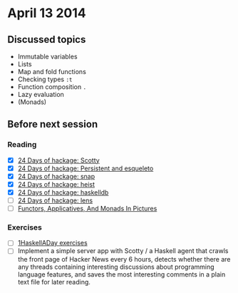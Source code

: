 # April 13 2014

## Discussed topics
- Immutable variables
- Lists
- Map and fold functions
- Checking types `:t`
- Function composition `.`
- Lazy evaluation
- (Monads)

## Before next session

### Reading
- [x] [24 Days of hackage: Scotty](http://ocharles.org.uk/blog/posts/2013-12-05-24-days-of-hackage-scotty.html)
- [x] [24 Days of hackage: Persistent and esqueleto](http://ocharles.org.uk/blog/posts/2013-12-06-24-days-of-hackage-persistent-esqueleto.html)
- [x] [24 Days of hackage: snap](http://ocharles.org.uk/blog/posts/2012-12-19-24-days-of-hackage-snap.html)
- [x] [24 Days of hackage: heist](http://ocharles.org.uk/blog/posts/2013-12-11-24-days-of-hackage-heist.html)
- [x] [24 Days of hackage: haskelldb](http://ocharles.org.uk/blog/posts/2012-12-15-24-days-of-hackage-haskelldb.html)
- [ ] [24 Days of hackage: lens](http://ocharles.org.uk/blog/posts/2012-12-09-24-days-of-hackage-lens.html)
- [ ] [Functors, Applicatives, And Monads In Pictures](http://adit.io/posts/2013-04-17-functors,_applicatives,_and_monads_in_pictures.html)

### Exercises
- [ ] [1HaskellADay exercises](https://github.com/1HaskellADay/1HAD/tree/master/exercises/HAD/Y2014)
- [ ] Implement a simple server app with Scotty / a Haskell agent that crawls the front page of Hacker News every 6 hours, detects whether there are any threads containing interesting discussions about programming language features, and saves the most interesting comments in a plain text file for later reading.